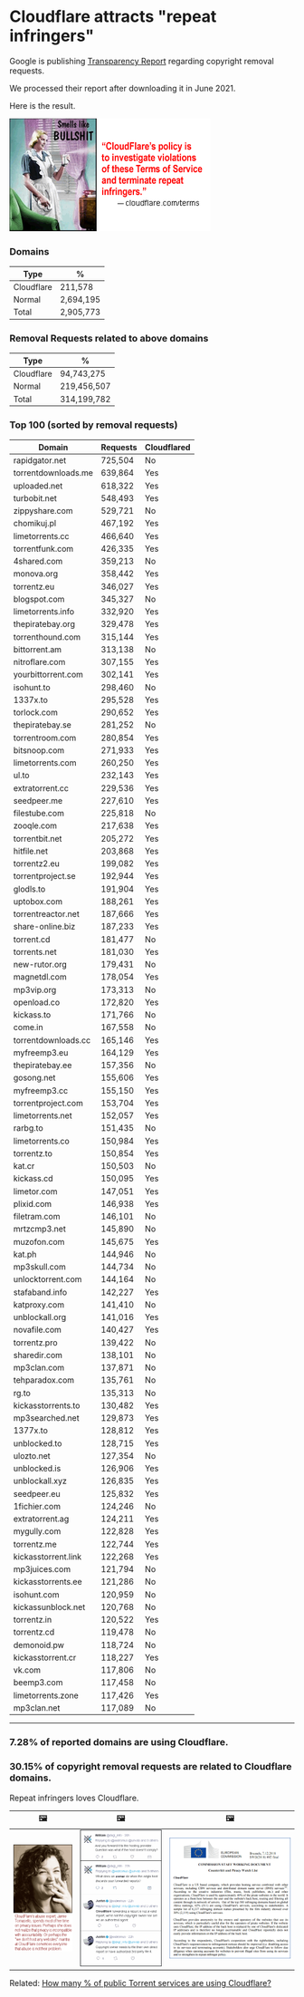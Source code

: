 # Cloudflare attracts "repeat infringers"

Google is publishing [Transparency Report](https://transparencyreport.google.com/copyright/overview) regarding copyright removal requests.

We processed their report after downloading it in June 2021.

Here is the result.

![](../image/smellslikebs.gif)


### Domains

| Type | % |
| --- | --- |
| Cloudflare | 211,578 |
| Normal | 2,694,195 |
| Total | 2,905,773 |


### Removal Requests related to above domains

| Type | % |
| --- | --- |
| Cloudflare | 94,743,275 |
| Normal | 219,456,507 |
| Total | 314,199,782 |


### Top 100 (sorted by removal requests)

| Domain | Requests | Cloudflared |
| --- | --- | --- |
| rapidgator.net | 725,504 | No |
| torrentdownloads.me | 639,864 | Yes |
| uploaded.net | 618,322 | Yes |
| turbobit.net | 548,493 | Yes |
| zippyshare.com | 529,721 | No |
| chomikuj.pl | 467,192 | Yes |
| limetorrents.cc | 466,640 | Yes |
| torrentfunk.com | 426,335 | Yes |
| 4shared.com | 359,213 | No |
| monova.org | 358,442 | Yes |
| torrentz.eu | 346,027 | Yes |
| blogspot.com | 345,327 | No |
| limetorrents.info | 332,920 | Yes |
| thepiratebay.org | 329,478 | Yes |
| torrenthound.com | 315,144 | Yes |
| bittorrent.am | 313,138 | No |
| nitroflare.com | 307,155 | Yes |
| yourbittorrent.com | 302,141 | Yes |
| isohunt.to | 298,460 | No |
| 1337x.to | 295,528 | Yes |
| torlock.com | 290,652 | Yes |
| thepiratebay.se | 281,252 | No |
| torrentroom.com | 280,854 | Yes |
| bitsnoop.com | 271,933 | Yes |
| limetorrents.com | 260,250 | Yes |
| ul.to | 232,143 | Yes |
| extratorrent.cc | 229,536 | Yes |
| seedpeer.me | 227,610 | Yes |
| filestube.com | 225,818 | No |
| zooqle.com | 217,638 | Yes |
| torrentbit.net | 205,272 | Yes |
| hitfile.net | 203,868 | Yes |
| torrentz2.eu | 199,082 | Yes |
| torrentproject.se | 192,944 | Yes |
| glodls.to | 191,904 | Yes |
| uptobox.com | 188,261 | Yes |
| torrentreactor.net | 187,666 | Yes |
| share-online.biz | 187,233 | Yes |
| torrent.cd | 181,477 | No |
| torrents.net | 181,030 | Yes |
| new-rutor.org | 179,431 | No |
| magnetdl.com | 178,054 | Yes |
| mp3vip.org | 173,313 | No |
| openload.co | 172,820 | Yes |
| kickass.to | 171,766 | No |
| come.in | 167,558 | No |
| torrentdownloads.cc | 165,146 | Yes |
| myfreemp3.eu | 164,129 | Yes |
| thepiratebay.ee | 157,356 | No |
| gosong.net | 155,606 | Yes |
| myfreemp3.cc | 155,150 | Yes |
| torrentproject.com | 153,704 | Yes |
| limetorrents.net | 152,057 | Yes |
| rarbg.to | 151,435 | No |
| limetorrents.co | 150,984 | Yes |
| torrentz.to | 150,854 | Yes |
| kat.cr | 150,503 | No |
| kickass.cd | 150,095 | Yes |
| limetor.com | 147,051 | Yes |
| plixid.com | 146,938 | Yes |
| filetram.com | 146,101 | No |
| mrtzcmp3.net | 145,890 | No |
| muzofon.com | 145,675 | Yes |
| kat.ph | 144,946 | No |
| mp3skull.com | 144,734 | No |
| unlocktorrent.com | 144,164 | No |
| stafaband.info | 142,227 | Yes |
| katproxy.com | 141,410 | No |
| unblockall.org | 141,016 | Yes |
| novafile.com | 140,427 | Yes |
| torrentz.pro | 139,422 | No |
| sharedir.com | 138,101 | No |
| mp3clan.com | 137,871 | No |
| tehparadox.com | 135,761 | No |
| rg.to | 135,313 | No |
| kickasstorrents.to | 130,482 | Yes |
| mp3searched.net | 129,873 | Yes |
| 1377x.to | 128,812 | Yes |
| unblocked.to | 128,715 | Yes |
| ulozto.net | 127,354 | No |
| unblocked.is | 126,906 | Yes |
| unblockall.xyz | 126,835 | Yes |
| seedpeer.eu | 125,832 | Yes |
| 1fichier.com | 124,246 | No |
| extratorrent.ag | 124,211 | Yes |
| mygully.com | 122,828 | Yes |
| torrentz.me | 122,744 | Yes |
| kickasstorrent.link | 122,268 | Yes |
| mp3juices.com | 121,794 | No |
| kickasstorrents.ee | 121,286 | No |
| isohunt.com | 120,959 | No |
| kickassunblock.net | 120,768 | No |
| torrentz.in | 120,522 | Yes |
| torrentz.cd | 119,478 | No |
| demonoid.pw | 118,724 | No |
| kickasstorrent.cr | 118,227 | Yes |
| vk.com | 117,806 | No |
| beemp3.com | 117,458 | No |
| limetorrents.zone | 117,426 | Yes |
| mp3clan.net | 117,089 | No |


---

### 7.28% of reported domains are using Cloudflare.
### 30.15% of copyright removal requests are related to Cloudflare domains.

Repeat infringers loves Cloudflare.


| &#128444; | &#128444; | &#128444; |
| --- | --- | --- |
| ![](../image/jamie_tomasello.gif) | ![](../image/dmca9justin.gif) | ![](../image/cfeu2018.gif) |


Related: [How many % of public Torrent services are using Cloudflare?](cloudflared_torrents.md)
